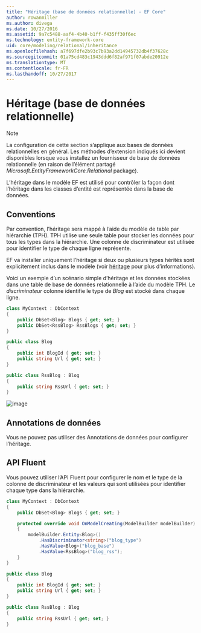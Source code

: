```yaml
---
title: "Héritage (base de données relationnelle) - EF Core"
author: rowanmiller
ms.author: divega
ms.date: 10/27/2016
ms.assetid: 9a7c5488-aaf4-4b40-b1ff-f435ff30f6ec
ms.technology: entity-framework-core
uid: core/modeling/relational/inheritance
ms.openlocfilehash: a7f697dfe2b93c7b93a2dd14945732db4f37628c
ms.sourcegitcommit: 01a75cd483c1943ddd6f82af971f07abde20912e
ms.translationtype: MT
ms.contentlocale: fr-FR
ms.lasthandoff: 10/27/2017
---
```

# <a name="inheritance-relational-database"></a>Héritage (base de données relationnelle)

> [!NOTE]  
> La configuration de cette section s’applique aux bases de données relationnelles en général. Les méthodes d’extension indiqués ici devient disponibles lorsque vous installez un fournisseur de base de données relationnelle (en raison de l’élément partagé *Microsoft.EntityFrameworkCore.Relational* package).

L’héritage dans le modèle EF est utilisé pour contrôler la façon dont l’héritage dans les classes d’entité est représentée dans la base de données.

## <a name="conventions"></a>Conventions

Par convention, l’héritage sera mappé à l’aide du modèle de table par hiérarchie (TPH). TPH utilise une seule table pour stocker les données pour tous les types dans la hiérarchie. Une colonne de discriminateur est utilisée pour identifier le type de chaque ligne représente.

EF va installer uniquement l’héritage si deux ou plusieurs types hérités sont explicitement inclus dans le modèle (voir [héritage](../inheritance.md) pour plus d’informations).

Voici un exemple d’un scénario simple d’héritage et les données stockées dans une table de base de données relationnelle à l’aide du modèle TPH. Le *discriminateur* colonne identifie le type de *Blog* est stocké dans chaque ligne.

<!-- [!code-csharp[Main](samples/core/relational/Modeling/Conventions/Samples/InheritanceDbSets.cs)] -->
``` csharp
class MyContext : DbContext
{
    public DbSet<Blog> Blogs { get; set; }
    public DbSet<RssBlog> RssBlogs { get; set; }
}

public class Blog
{
    public int BlogId { get; set; }
    public string Url { get; set; }
}

public class RssBlog : Blog
{
    public string RssUrl { get; set; }
}
```

![image](_static/inheritance-tph-data.png)

## <a name="data-annotations"></a>Annotations de données

Vous ne pouvez pas utiliser des Annotations de données pour configurer l’héritage.

## <a name="fluent-api"></a>API Fluent

Vous pouvez utiliser l’API Fluent pour configurer le nom et le type de la colonne de discriminateur et les valeurs qui sont utilisées pour identifier chaque type dans la hiérarchie.

<!-- [!code-csharp[Main](samples/core/relational/Modeling/FluentAPI/Samples/InheritanceTPHDiscriminator.cs?highlight=7,8,9,10)] -->
``` csharp
class MyContext : DbContext
{
    public DbSet<Blog> Blogs { get; set; }

    protected override void OnModelCreating(ModelBuilder modelBuilder)
    {
        modelBuilder.Entity<Blog>()
            .HasDiscriminator<string>("blog_type")
            .HasValue<Blog>("blog_base")
            .HasValue<RssBlog>("blog_rss");
    }
}

public class Blog
{
    public int BlogId { get; set; }
    public string Url { get; set; }
}

public class RssBlog : Blog
{
    public string RssUrl { get; set; }
}
```
